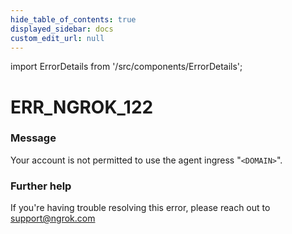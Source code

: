 ```yaml
---
hide_table_of_contents: true
displayed_sidebar: docs
custom_edit_url: null
---
```


import ErrorDetails from '/src/components/ErrorDetails';

# ERR_NGROK_122

### Message
Your account is not permitted to use the agent ingress "`<DOMAIN>`".

### Further help
If you're having trouble resolving this error, please reach out to [support@ngrok.com](mailto:support@ngrok.com?subject=Help%20with%20ERR_NGROK_122)

<ErrorDetails error='err_ngrok_122' />
